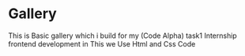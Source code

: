 # Gallery
This is Basic gallery which i build for my (Code Alpha) task1 Internship frontend development
in This we Use Html and Css Code
